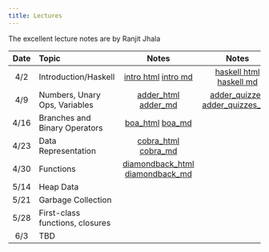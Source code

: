```yaml
---
title: Lectures
---
```



The excellent lecture notes are by Ranjit Jhala

| Date       | Topic                              | Notes                  |  Notes      |  Code          |
|:----------:|:-----------------------------------|:----------------------:|:-----------:|:--------------:|
| 4/2        | Introduction/Haskell            | [intro html][lec1] [intro md][md1] | [haskell html][lec2] [haskell md][md2]           | [code][cod1] [sat][sat]    |
| 4/9        | Numbers, Unary Ops, Variables      | [adder_html][lec3] [adder_md][md3]   | [adder_quizzes][lec3b] [adder_quizzes_md][md3b]             |                |
| 4/16       | Branches and Binary Operators      | [boa_html][lec4] [boa_md][md4] |     |                |
| 4/23       | Data Representation                | [cobra_html][lec5] [cobra_md][md5]|             |                |
| 4/30       | Functions                          | [diamondback_html][lec6] [diamondback_md][md6]|                |
| 5/14       | Heap Data    |                        |             |                |
| 5/21       | Garbage Collection                           |                        |             |                |
| 5/28       | First-class functions, closures         |                        |             |                |
| 6/3       | TBD         |                        |             |                |


[lec1]: lectures/01-introduction.html
[md1]: http://github.com/ucsd-cse131-sp19/web/blob/master/lectures/01-introduction.md

[lec2]: lectures/02-haskell.html
[md2]: http://github.com/ucsd-cse131-sp19/web/blob/master/lectures/02-haskell.md

[lec3]: lectures/03-adder.html
[md3]: http://github.com/ucsd-cse131-sp19/web/blob/master/lectures/03-adder.md

[lec4]: lectures/04-boa.html
[md4]: http://github.com/ucsd-cse131-sp19/web/blob/master/lectures/04-boa.md

[lec5]: lectures/05-cobra.html
[md5]: http://github.com/ucsd-cse131-sp19/web/blob/master/lectures/05-cobra.md

[lec6]: lectures/06-diamond.html
[md6]: http://github.com/ucsd-cse131-sp19/web/blob/master/lectures/06-diamond.md

[lec3b]: lectures/03-adder-quizzes.html
[md3b]: http://github.com/ucsd-cse131-sp19/web/blob/master/lectures/03-adder-quizzes.md

[cod1]: static/hs/lecture1.hs
[sat]: static/hs/sat.hs

